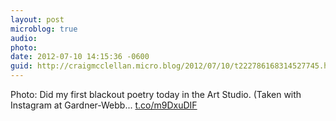 ```yaml
---
layout: post
microblog: true
audio: 
photo: 
date: 2012-07-10 14:15:36 -0600
guid: http://craigmcclellan.micro.blog/2012/07/10/t222786168314527745.html
---
```

Photo: Did my first blackout poetry today in the Art Studio. (Taken with Instagram at Gardner-Webb... [t.co/m9DxuDIF](http://t.co/m9DxuDIF)
